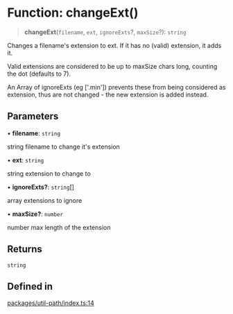 # Function: changeExt()

> **changeExt**(`filename`, `ext`, `ignoreExts`?, `maxSize`?): `string`

Changes a filename's extension to ext. If it has no (valid) extension, it adds it.

Valid extensions are considered to be up to maxSize chars long, counting the dot (defaults to 7).

An Array of ignoreExts (eg ['.min']) prevents these from being considered as extension, thus are not changed - the new extension is added instead.

## Parameters

• **filename**: `string`

string filename to change it's extension

• **ext**: `string`

string extension to change to

• **ignoreExts?**: `string`[]

array extensions to ignore

• **maxSize?**: `number`

number max length of the extension

## Returns

`string`

## Defined in

[packages/util-path/index.ts:14](https://github.com/andreisergiu98/baeta/blob/277f62f15bfdecc05d507a84e60b62e5bc08a747/packages/util-path/index.ts#L14)
